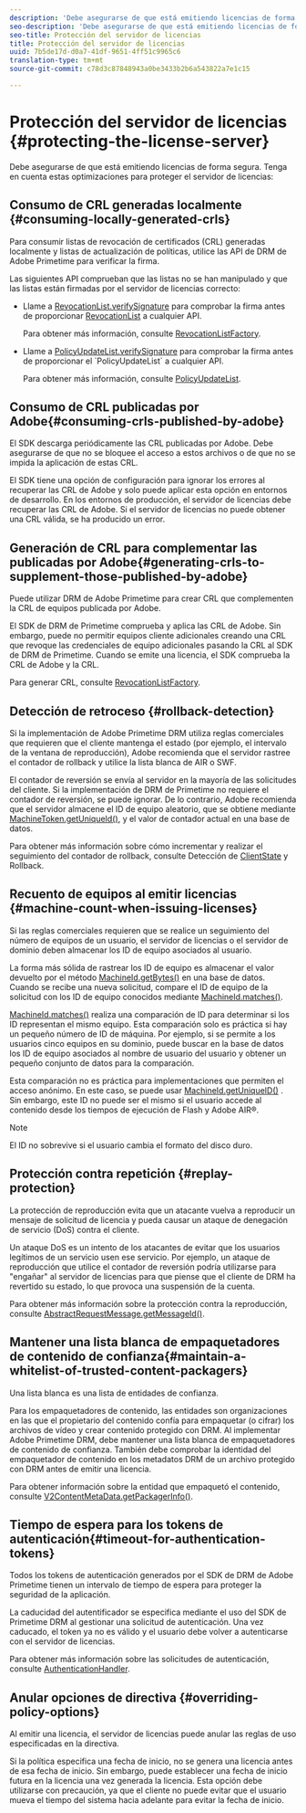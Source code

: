 ```yaml
---
description: 'Debe asegurarse de que está emitiendo licencias de forma segura. Considere estas prácticas recomendadas para proteger el servidor de licencias '
seo-description: 'Debe asegurarse de que está emitiendo licencias de forma segura. Considere estas prácticas recomendadas para proteger el servidor de licencias '
seo-title: Protección del servidor de licencias
title: Protección del servidor de licencias
uuid: 7b5de17d-d0a7-41df-9651-4ff51c9965c6
translation-type: tm+mt
source-git-commit: c78d3c87848943a0be3433b2b6a543822a7e1c15

---
```



# Protección del servidor de licencias {#protecting-the-license-server}

Debe asegurarse de que está emitiendo licencias de forma segura. Tenga en cuenta estas optimizaciones para proteger el servidor de licencias:

## Consumo de CRL generadas localmente {#consuming-locally-generated-crls}

Para consumir listas de revocación de certificados (CRL) generadas localmente y listas de actualización de políticas, utilice las API de DRM de Adobe Primetime para verificar la firma.

Las siguientes API comprueban que las listas no se han manipulado y que las listas están firmadas por el servidor de licencias correcto:

* Llame a [RevocationList.verifySignature](https://help.adobe.com/en_US/primetime/api/drm-apis/server/javadocs-flashaccess-pro/com/adobe/flashaccess/sdk/revocation/RevocationList.html#verifySignature(java.security.cert.X509Certificate)) para comprobar la firma antes de proporcionar [RevocationList](https://help.adobe.com/en_US/primetime/api/drm-apis/server/javadocs-flashaccess-pro/com/adobe/flashaccess/sdk/revocation/RevocationList.html) a cualquier API.

   Para obtener más información, consulte [RevocationListFactory](https://help.adobe.com/en_US/primetime/api/drm-apis/server/javadocs-flashaccess-pro/com/adobe/flashaccess/sdk/revocation/RevocationListFactory.html).

* Llame a [PolicyUpdateList.verifySignature](https://help.adobe.com/en_US/primetime/api/drm-apis/server/javadocs-flashaccess-pro/com/adobe/flashaccess/sdk/policyupdate/PolicyUpdateList.html#verifySignature(java.security.cert.X509Certificate)) para comprobar la firma antes de proporcionar el `PolicyUpdateList` a cualquier API.

   Para obtener más información, consulte [PolicyUpdateList](https://help.adobe.com/en_US/primetime/api/drm-apis/server/javadocs-flashaccess-pro/com/adobe/flashaccess/sdk/policyupdate/PolicyUpdateList.html).

## Consumo de CRL publicadas por Adobe{#consuming-crls-published-by-adobe}

El SDK descarga periódicamente las CRL publicadas por Adobe. Debe asegurarse de que no se bloquee el acceso a estos archivos o de que no se impida la aplicación de estas CRL.

El SDK tiene una opción de configuración para ignorar los errores al recuperar las CRL de Adobe y solo puede aplicar esta opción en entornos de desarrollo. En los entornos de producción, el servidor de licencias debe recuperar las CRL de Adobe. Si el servidor de licencias no puede obtener una CRL válida, se ha producido un error.

## Generación de CRL para complementar las publicadas por Adobe{#generating-crls-to-supplement-those-published-by-adobe}

Puede utilizar DRM de Adobe Primetime para crear CRL que complementen la CRL de equipos publicada por Adobe.

El SDK de DRM de Primetime comprueba y aplica las CRL de Adobe. Sin embargo, puede no permitir equipos cliente adicionales creando una CRL que revoque las credenciales de equipo adicionales pasando la CRL al SDK de DRM de Primetime. Cuando se emite una licencia, el SDK comprueba la CRL de Adobe y la CRL.

Para generar CRL, consulte [RevocationListFactory](https://help.adobe.com/en_US/primetime/api/drm-apis/server/javadocs-flashaccess-pro/com/adobe/flashaccess/sdk/revocation/RevocationListFactory.html).

## Detección de retroceso {#rollback-detection}

Si la implementación de Adobe Primetime DRM utiliza reglas comerciales que requieren que el cliente mantenga el estado (por ejemplo, el intervalo de la ventana de reproducción), Adobe recomienda que el servidor rastree el contador de rollback y utilice la lista blanca de AIR o SWF.

El contador de reversión se envía al servidor en la mayoría de las solicitudes del cliente. Si la implementación de DRM de Primetime no requiere el contador de reversión, se puede ignorar. De lo contrario, Adobe recomienda que el servidor almacene el ID de equipo aleatorio, que se obtiene mediante [MachineToken.getUniqueId()](https://help.adobe.com/en_US/primetime/api/drm-apis/server/javadocs-flashaccess-pro/com/adobe/flashaccess/sdk/cert/MachineId.html#getUniqueId()), y el valor de contador actual en una base de datos.

Para obtener más información sobre cómo incrementar y realizar el seguimiento del contador de rollback, consulte Detección de [ClientState](https://help.adobe.com/en_US/primetime/api/drm-apis/server/javadocs-flashaccess-pro/com/adobe/flashaccess/sdk/protocol/ClientState.html) y Rollback.

## Recuento de equipos al emitir licencias {#machine-count-when-issuing-licenses}

Si las reglas comerciales requieren que se realice un seguimiento del número de equipos de un usuario, el servidor de licencias o el servidor de dominio deben almacenar los ID de equipo asociados al usuario.

La forma más sólida de rastrear los ID de equipo es almacenar el valor devuelto por el método [MachineId.getBytes()](https://help.adobe.com/en_US/primetime/api/drm-apis/server/javadocs-flashaccess-pro/com/adobe/flashaccess/sdk/cert/MachineId.html#getBytes()) en una base de datos. Cuando se recibe una nueva solicitud, compare el ID de equipo de la solicitud con los ID de equipo conocidos mediante [MachineId.matches()](https://help.adobe.com/en_US/primetime/api/drm-apis/server/javadocs-flashaccess-pro/com/adobe/flashaccess/sdk/cert/MachineId.html#matches(com.adobe.flashaccess.sdk.cert.MachineId)).

[MachineId.matches()](https://help.adobe.com/en_US/primetime/api/drm-apis/server/javadocs-flashaccess-pro/com/adobe/flashaccess/sdk/cert/MachineId.html#matches(com.adobe.flashaccess.sdk.cert.MachineId)) realiza una comparación de ID para determinar si los ID representan el mismo equipo. Esta comparación solo es práctica si hay un pequeño número de ID de máquina. Por ejemplo, si se permite a los usuarios cinco equipos en su dominio, puede buscar en la base de datos los ID de equipo asociados al nombre de usuario del usuario y obtener un pequeño conjunto de datos para la comparación.

Esta comparación no es práctica para implementaciones que permiten el acceso anónimo. En este caso, se puede usar [MachineId.getUniqueID()](https://help.adobe.com/en_US/primetime/api/drm-apis/server/javadocs-flashaccess-pro/com/adobe/flashaccess/sdk/cert/MachineId.html#getUniqueId()) . Sin embargo, este ID no puede ser el mismo si el usuario accede al contenido desde los tiempos de ejecución de Flash y Adobe AIR®.

>[!NOTE]
>
>El ID no sobrevive si el usuario cambia el formato del disco duro.

## Protección contra repetición {#replay-protection}

La protección de reproducción evita que un atacante vuelva a reproducir un mensaje de solicitud de licencia y pueda causar un ataque de denegación de servicio (DoS) contra el cliente.

Un ataque DoS es un intento de los atacantes de evitar que los usuarios legítimos de un servicio usen ese servicio. Por ejemplo, un ataque de reproducción que utilice el contador de reversión podría utilizarse para &quot;engañar&quot; al servidor de licencias para que piense que el cliente de DRM ha revertido su estado, lo que provoca una suspensión de la cuenta.

Para obtener más información sobre la protección contra la reproducción, consulte [ AbstractRequestMessage.getMessageId()](https://help.adobe.com/en_US/primetime/api/drm-apis/server/javadocs-flashaccess-pro/com/adobe/flashaccess/sdk/protocol/AbstractRequestMessage.html#getMessageId()).

## Mantener una lista blanca de empaquetadores de contenido de confianza{#maintain-a-whitelist-of-trusted-content-packagers}

Una lista blanca es una lista de entidades de confianza.

Para los empaquetadores de contenido, las entidades son organizaciones en las que el propietario del contenido confía para empaquetar (o cifrar) los archivos de vídeo y crear contenido protegido con DRM. Al implementar Adobe Primetime DRM, debe mantener una lista blanca de empaquetadores de contenido de confianza. También debe comprobar la identidad del empaquetador de contenido en los metadatos DRM de un archivo protegido con DRM antes de emitir una licencia.

Para obtener información sobre la entidad que empaquetó el contenido, consulte [V2ContentMetaData.getPackagerInfo()](https://help.adobe.com/en_US/primetime/api/drm-apis/server/javadocs-flashaccess-pro/com/adobe/flashaccess/sdk/media/drm/keys/v2/V2ContentMetaData.html#getPackagerInfo()).

## Tiempo de espera para los tokens de autenticación{#timeout-for-authentication-tokens}

Todos los tokens de autenticación generados por el SDK de DRM de Adobe Primetime tienen un intervalo de tiempo de espera para proteger la seguridad de la aplicación.

La caducidad del autentificador se especifica mediante el uso del SDK de Primetime DRM al gestionar una solicitud de autenticación. Una vez caducado, el token ya no es válido y el usuario debe volver a autenticarse con el servidor de licencias.

Para obtener más información sobre las solicitudes de autenticación, consulte [AuthenticationHandler](https://help.adobe.com/en_US/primetime/api/drm-apis/server/javadocs-flashaccess-pro/com/adobe/flashaccess/sdk/protocol/authentication/AuthenticationHandler.html).

## Anular opciones de directiva {#overriding-policy-options}

Al emitir una licencia, el servidor de licencias puede anular las reglas de uso especificadas en la directiva.

Si la política especifica una fecha de inicio, no se genera una licencia antes de esa fecha de inicio. Sin embargo, puede establecer una fecha de inicio futura en la licencia una vez generada la licencia. Esta opción debe utilizarse con precaución, ya que el cliente no puede evitar que el usuario mueva el tiempo del sistema hacia adelante para evitar la fecha de inicio.